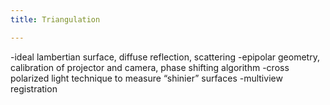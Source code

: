 ```yaml
---
title: Triangulation

---
```

-ideal lambertian surface, diffuse reflection, scattering
-epipolar geometry, calibration of projector and camera, phase shifting algorithm 
-cross polarized light technique to measure “shinier” surfaces
-multiview registration 